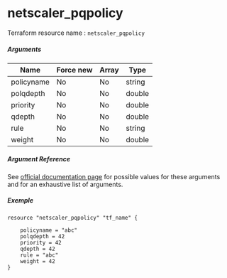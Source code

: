 # netscaler_pqpolicy

Terraform resource name : ```netscaler_pqpolicy```

##### Arguments

| Name | Force new | Array | Type |
|----|----|----|----|
|policyname|No|No|string|
|polqdepth|No|No|double|
|priority|No|No|double|
|qdepth|No|No|double|
|rule|No|No|string|
|weight|No|No|double|

##### Argument Reference

See [official documentation page](https://developer-docs.citrix.com/projects/netscaler-nitro-api/en/11.0/configuration/priority-queuing/pqpolicy/pqpolicy/) for possible values for these arguments and for an exhaustive list of arguments.

##### Exemple

```
resource "netscaler_pqpolicy" "tf_name" {

    policyname = "abc"
    polqdepth = 42
    priority = 42
    qdepth = 42
    rule = "abc"
    weight = 42
}
```

